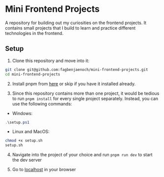 # Mini Frontend Projects

A repository for building out my curiosities on the frontend projects. It contains small projects that I build to learn and practice different technologies in the frontend.

## Setup

1. Clone this repository and move into it: 
```bash
git clone git@github.com:fagbenjaenoch/mini-frontend-projects.git
cd mini-frontend-projects
```

2. Install pnpm from [here](https://pnpm.io/installation) or skip if you have it installed already.

3. Since this repository contains more than one project, it would be tedious to run `pnpm install` for every single project separately. Instead, you can use the following commands:
- Windows:
```powershell 
.\setup.ps1
```
- Linux and MacOS:
```bash
chmod +x setup.sh
setup.sh
```

4. Navigate into the project of your choice and run `pnpm run dev` to start the dev server

5. Go to [localhost](http://localhost:5173) in your browser
